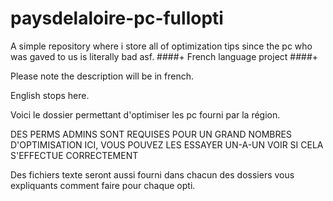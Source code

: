 # paysdelaloire-pc-fullopti
A simple repository where i store all of optimization tips since the pc who was gaved to us is literally bad asf. ####+ French language project ####+

Please note the description will be in french.

English stops here.





Voici le dossier permettant d'optimiser les pc fourni par la région.

DES PERMS ADMINS SONT REQUISES POUR UN GRAND NOMBRES D'OPTIMISATION ICI, VOUS POUVEZ LES ESSAYER UN-A-UN VOIR SI CELA S'EFFECTUE CORRECTEMENT


Des fichiers texte seront aussi fourni dans chacun des dossiers vous expliquants comment faire pour chaque opti.
